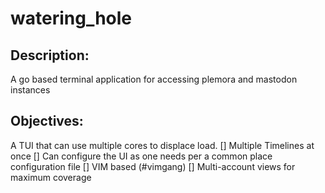 # watering_hole

## Description:

A go based terminal application for accessing plemora and mastodon instances

## Objectives:

A TUI that can use multiple cores to displace load.
[] Multiple Timelines at once
[] Can configure the UI as one needs per a common place configuration file
[] VIM based (#vimgang)
[] Multi-account views for maximum coverage
